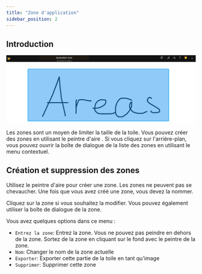 ```yaml
---
title: "Zone d'application"
sidebar_position: 2
---
```


## Introduction

![Zone de stockage](area.png)

Les zones sont un moyen de limiter la taille de la toile. Vous pouvez créer des zones en utilisant le peintre d'aire [](painters/area.md). Si vous cliquez sur l'arrière-plan, vous pouvez ouvrir la boîte de dialogue de la liste des zones en utilisant le menu contextuel.

## Création et suppression des zones

Utilisez le peintre d'aire [](painters/area.md) pour créer une zone. Les zones ne peuvent pas se chevaucher. Une fois que vous avez créé une zone, vous devez la nommer.

Cliquez sur la zone si vous souhaitez la modifier. Vous pouvez également utiliser la boîte de dialogue de la zone.

Vous avez quelques options dans ce menu :

* `Entrez la zone`: Entrez la zone. Vous ne pouvez pas peindre en dehors de la zone. Sortez de la zone en cliquant sur le fond avec le peintre de la zone.
* `Nom`: Changer le nom de la zone actuelle
* `Exporter`: Exporter cette partie de la toile en tant qu'image
* `Supprimer`: Supprimer cette zone
